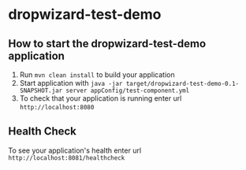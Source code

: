 # dropwizard-test-demo

How to start the dropwizard-test-demo application
---

1. Run `mvn clean install` to build your application
1. Start application with `java -jar target/dropwizard-test-demo-0.1-SNAPSHOT.jar server appConfig/test-component.yml`
1. To check that your application is running enter url `http://localhost:8080`

Health Check
---

To see your application's health enter url `http://localhost:8081/healthcheck`
